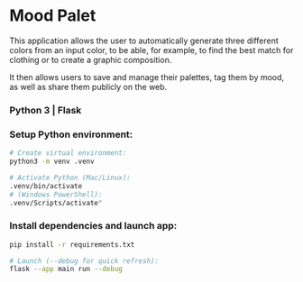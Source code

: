# Mood Palet

This application allows the user to automatically generate three different colors from an input color, to be able, for example, to find the best match for clothing or to create a graphic composition.

It then allows users to save and manage their palettes, tag them by mood, as well as share them publicly on the web.

### Python 3 | Flask

### Setup Python environment:

```bash
# Create virtual environment:
python3 -m venv .venv

# Activate Python (Mac/Linux):
.venv/bin/activate
# (Windows PowerShell):
.venv/Scripts/activate"
```

### Install dependencies and launch app:

```bash
pip install -r requirements.txt

# Launch (--debug for quick refresh):
flask --app main run --debug
```
